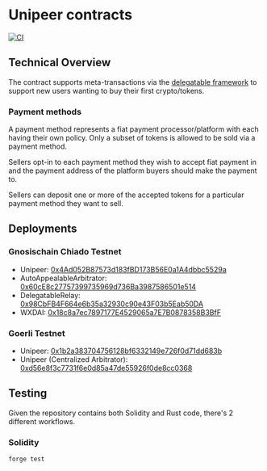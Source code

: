 # Unipeer contracts 

[![CI](https://github.com/unipeer/unipeer/actions/workflows/contracts.yml/badge.svg)](https://github.com/unipeer/unipeer/actions/workflows/contracts.yml)

## Technical Overview

The contract supports meta-transactions via the [delegatable framework][1] to support
new users wanting to buy their first crypto/tokens.

### Payment methods

A payment method represents a fiat payment processor/platform with each
having their own policy.
Only a subset of tokens is allowed to be sold via a payment method.

Sellers opt-in to each payment method they wish to accept fiat payment in
and the payment address of the platform buyers should make the payment to.

Sellers can deposit one or more of the accepted tokens for a particular payment
method they want to sell.

## Deployments

### Gnosischain Chiado Testnet


* Unipeer: [0x4Ad052B87573d183fBD173B56E0a1A4dbbc5529a](https://blockscout.chiadochain.net/address/0x4Ad052B87573d183fBD173B56E0a1A4dbbc5529a)
* AutoAppealableArbitrator: [0x60cE8c27757399735969d736Ba3987586501e514](https://blockscout.chiadochain.net/address/0x60cE8c27757399735969d736Ba3987586501e514)
* DelegatableRelay: [0x98CbFB4F664e6b35a32930c90e43F03b5Eab50DA](https://blockscout.chiadochain.net/address/0x98CbFB4F664e6b35a32930c90e43F03b5Eab50DA)
* WXDAI: [0x18c8a7ec7897177E4529065a7E7B0878358B3BfF](https://blockscout.chiadochain.net/address/0x18c8a7ec7897177E4529065a7E7B0878358B3BfF)

### Goerli Testnet

* Unipeer: [0x1b2a383704756128bf6332149e726f0d71dd683b](https://goerli.etherscan.io/address/0x1b2a383704756128bf6332149e726f0d71dd683b)
* Unipeer (Centralized Arbitrator): [0xd56e8f3c7731f6e0d85a47de55926f0de8cc0368](https://goerli.etherscan.io/address/0xd56e8f3c7731f6e0d85a47de55926f0de8cc0368)

## Testing

Given the repository contains both Solidity and Rust code, there's 2 different
workflows.

### Solidity

```bash
forge test
```

[1]: https://github.com/delegatable/delegatable-sol
